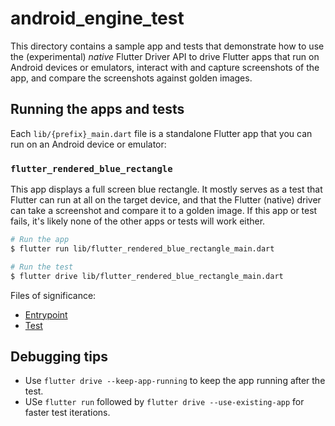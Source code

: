 # android_engine_test

This directory contains a sample app and tests that demonstrate how to use the
(experimental) _native_ Flutter Driver API to drive Flutter apps that run on
Android devices or emulators, interact with and capture screenshots of the app,
and compare the screenshots against golden images.

## Running the apps and tests

Each `lib/{prefix}_main.dart` file is a standalone Flutter app that you can run
on an Android device or emulator:

### `flutter_rendered_blue_rectangle`

This app displays a full screen blue rectangle. It mostly serves as a test that
Flutter can run at all on the target device, and that the Flutter (native)
driver can take a screenshot and compare it to a golden image. If this app or
test fails, it's likely none of the other apps or tests will work either.

```sh
# Run the app
$ flutter run lib/flutter_rendered_blue_rectangle_main.dart

# Run the test
$ flutter drive lib/flutter_rendered_blue_rectangle_main.dart
```

Files of significance:

- [Entrypoint](lib/flutter_rendered_blue_rectangle_main.dart)
- [Test](test_driver/flutter_rendered_blue_rectangle_main_test.dart)

## Debugging tips

- Use `flutter drive --keep-app-running` to keep the app running after the test.
- USe `flutter run` followed by `flutter drive --use-existing-app` for faster
  test iterations.
